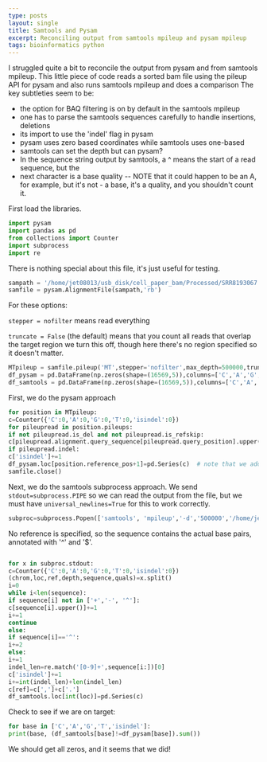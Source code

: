 ```yaml
---
type: posts
layout: single
title: Samtools and Pysam
excerpt: Reconciling output from samtools mpileup and pysam mpileup
tags: bioinformatics python
---
```


I struggled quite a bit to reconcile the output from pysam and from samtools mpileup.
This little piece of code reads a sorted bam file using the pileup API for pysam
and also runs samtools mpileup and does a comparison
The key subtleties seem to be:
- the option for BAQ filtering is on by default in the samtools mpileup
- one has to parse the samtools sequences carefully to handle insertions, deletions
- its import to use the 'indel' flag in pysam
- pysam uses zero based coordinates while samtools uses one-based
- samtools can set the depth but can pysam?
- In the sequence string output by samtools, a ^ means the start of a read sequence, but the
- next character is a base quality -- NOTE that it could happen to be an A, for example, but it's not - a base, it's a quality, and you shouldn't count it.


First load the libraries.

```python
import pysam
import pandas as pd
from collections import Counter
import subprocess
import re
```

There is nothing special about this file, it's just useful for testing.

```python
sampath = '/home/jet08013/usb_disk/cell_paper_bam/Processed/SRR8193067.sorted.bam'
samfile = pysam.AlignmentFile(sampath,'rb')
```

For these options:

```stepper = nofilter``` means read everything

```truncate = False``` (the default) means that you count all reads that overlap the target region
we turn this off, though here there's no region specified so it doesn't matter.

```python
MTpileup = samfile.pileup('MT',stepper='nofilter',max_depth=500000,truncate=False,min_base_quality=0)
df_pysam = pd.DataFrame(np.zeros(shape=(16569,5)),columns=['C','A','G','T','isindel'],index=list(range(16569)))
df_samtools = pd.DataFrame(np.zeros(shape=(16569,5)),columns=['C','A','G','T','isindel'],index=list(range(16569)))
```

First, we do the pysam approach

```python
for position in MTpileup:
c=Counter({'C':0,'A':0,'G':0,'T':0,'isindel':0})
for pileupread in position.pileups:
if not pileupread.is_del and not pileupread.is_refskip:
c[pileupread.alignment.query_sequence[pileupread.query_position].upper()]+=1
if pileupread.indel:
c['isindel']+=1
df_pysam.loc[position.reference_pos+1]=pd.Series(c)  # note that we add 1 to compare with samtools
samfile.close()
```

Next, we do the samtools subprocess approach.  We send ```stdout=subprocess.PIPE``` so we can read the output from the file,
but we must have ```universal_newlines=True``` for this to work correctly.

```python
subproc=subprocess.Popen(['samtools', 'mpileup','-d','500000','/home/jet08013/usb_disk/cell_paper_bam/Processed/SRR8193067.sorted.bam'],stdout=subprocess.PIPE,universal_newlines=True)
```

No reference is specified, so the sequence contains the actual base pairs, annotated with '^' and '$'.

```python

for x in subproc.stdout:
c=Counter({'C':0,'A':0,'G':0,'T':0,'isindel':0})
(chrom,loc,ref,depth,sequence,quals)=x.split()
i=0
while i<len(sequence):
if sequence[i] not in ['+','-', '^']:
c[sequence[i].upper()]+=1
i+=1
continue
else:
if sequence[i]=='^':
i+=2
else:
i+=1
indel_len=re.match('[0-9]+',sequence[i:])[0]
c['isindel']+=1
i+=int(indel_len)+len(indel_len)
c[ref]=c[',']+c['.']
df_samtools.loc[int(loc)]=pd.Series(c)
```

Check to see if we are on target:


```python
for base in ['C','A','G','T','isindel']:
print(base, (df_samtools[base]!=df_pysam[base]).sum())
```

We should get all zeros, and it seems that we did!

